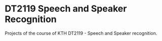 # DT2119 Speech and Speaker Recognition
Projects of the course of KTH DT2119 - Speech and Speaker recognition.
